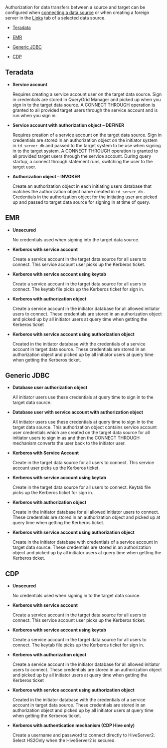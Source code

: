 Authorization for data transfers between a source and target can be configured when [connecting a data source](znp1640282079399.md) or when creating a foreign server in the [Links](kzu1674159463068.md) tab of a selected data source.

-   [Teradata](\#Teradata)


-   [EMR](\#EMR)


-   [Generic JDBC](\#GenericJDBC)


-   [CDP](\#CDP)


## Teradata


-   **Service account**

    Requires creating a service account user on the target data source. Sign in credentials are stored in QueryGrid Manager and picked up when you sign in to the target data source. A CONNECT THROUGH operation is granted to all provided target users through the service account and is run when you sign in.


-   **Service account with authorization object – DEFINER**

    Requires creation of a service account on the target data source. Sign in credentials are stored in an authorization object on the initiator system in 
        `
        td_server_db
        `
       and passed to the target system to be use when signing in to the target system. A CONNECT THROUGH operation is granted to all provided target users through the service account. During query startup, a connect through statement runs, switching the user to the target user.


-   **Authorization object – INVOKER**

    Create an authorization object in each initiating users database that matches the authorization object name created in 
        `
        td_server_db
        `
      . Credentials in the authorization object for the initiating user are picked up and passed to target data source for signing in at time of query.


## EMR


-   **Unsecured**

    No credentials used when signing into the target data source.


-   **Kerberos with service account**

    Create a service account in the target data source for all users to connect. This service account user picks up the Kerberos ticket.


-   **Kerberos with service account using keytab**

    Create a service account in the target data source for all users to connect. The keytab file picks up the Kerberos ticket for sign in.


-   **Kerberos with authorization object**

    Create a service account in the initiator database for all allowed initiator users to connect. These credentials are stored in an authorization object and picked up by all initiator users at query time when getting the Kerberos ticket


-   **Kerberos with service account using authorization object**

    Created in the initiator database with the credentials of a service account in target data source. These credentials are stored in an authorization object and picked up by all initiator users at query time when getting the Kerberos ticket.


## Generic JDBC


-   **Database user authorization object**

    All initiator users use these credentials at query time to sign in to the target data source.


-   **Database user with service account with authorization object**

    All initiator users use these credentials at query time to sign in to the target data source. This authorization object contains service account user credentials which are created on the target data source for all initiator users to sign in as and then the CONNECT THROUGH mechanism converts the user back to the initiator user.


-   **Kerberos with Service Account**

    Create in the target data source for all users to connect. This service account user picks up the Kerberos ticket.


-   **Kerberos with service account using keytab**

    Create in the target data source for all users to connect. Keytab file picks up the Kerberos ticket for sign in.


-   **Kerberos with authorization object**

    Create in the initiator database for all allowed initiator users to connect. These credentials are stored in an authorization object and picked up at query time when getting the Kerberos ticket.


-   **Kerberos with service account using authorization object**

    Create in the initiator database with credentials of a service account in target data source. These credentials are stored in an authorization object and picked up by all initiator users at query time when getting the Kerberos ticket.


## CDP


-   **Unsecured**

    No credentials used when signing in to the target data source.


-   **Kerberos with service account**

    Create a service account in the target data source for all users to connect. This service account user picks up the Kerberos ticket.


-   **Kerberos with service account using keytab**

    Create a service account in the target data source for all users to connect. The keytab file picks up the Kerberos ticket for sign in.


-   **Kerberos with authorization object**

    Create a service account in the initiator database for all allowed initiator users to connect. These credentials are stored in an authorization object and picked up by all initiator users at query time when getting the Kerberos ticket


-   **Kerberos with service account using authorization object**

    Created in the initiator database with the credentials of a service account in target data source. These credentials are stored in an authorization object and picked up by all initiator users at query time when getting the Kerberos ticket.


-   **Kerberos with authentication mechanism (CDP Hive only)**

    Create a username and password to connect directly to HiveServer2. Select HS2Only when the HiveServer2 is secured.


